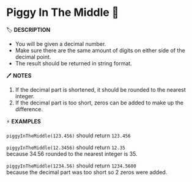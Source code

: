 # Piggy In The Middle 🐖

🏷️ **DESCRIPTION**

- You will be given a decimal number.
- Make sure there are the same amount of digits on either side of the decimal point.
- The result should be returned in string format.

🖊️ **NOTES**

1. If the decimal part is shortened, it should be rounded to the nearest integer.
2. If the decimal part is too short, zeros can be added to make up the difference.

⚡ **EXAMPLES**

`piggyInTheMiddle(123.456)` should return `123.456` <br>

`piggyInTheMiddle(12.3456)` should return `12.35` <br>
because 34.56 rounded to the nearest integer is 35.

`piggyInTheMiddle(1234.56)` should return `1234.5600` <br>
because the decimal part was too short so 2 zeros were added.

